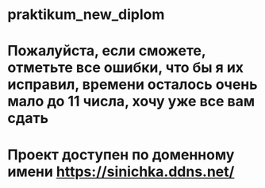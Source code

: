 # praktikum_new_diplom
# Пожалуйста, если сможете, отметьте все ошибки, что бы я их исправил, времени осталось очень мало до 11 числа, хочу уже все вам сдать
# Проект доступен по доменному имени https://sinichka.ddns.net/

